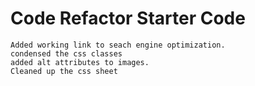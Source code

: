 # Code Refactor Starter Code
    Added working link to seach engine optimization.
    condensed the css classes
    added alt attributes to images.
    Cleaned up the css sheet